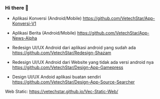 ### Hi there 👋

- Aplikasi Konversi (Android/Mobile)
  https://github.com/VetechStar/App-Konversi-V1
  
- Aplikasi Berita (Android/Mobile)
  https://github.com/VetechStar/App-News-Alpha
  
- Redesign UI/UX Android dari aplikasi android yang sudah ada
  https://github.com/VetechStar/Redesign-Shazam
  
- Redesign UI/UX Android dari Website yang tidak ada versi android nya
  https://github.com/VetechStar/Design-App-Gamepress
  
- Design UI/UX Andoid aplikasi buatan sendiri
  https://github.com/VetechStar/Design-App-Source-Searcher

Web Static: 
https://vetechstar.github.io/Vec-Static-Web/

<!--
**VetechStar/VetechStar** is a ✨ _special_ ✨ repository because its `README.md` (this file) appears on your GitHub profile.

Here are some ideas to get you started:

- 🔭 I’m currently working on ...
- 🌱 I’m currently learning ...
- 👯 I’m looking to collaborate on ...
- 🤔 I’m looking for help with ...
- 💬 Ask me about ...
- 📫 How to reach me: ...
- 😄 Pronouns: ...
- ⚡ Fun fact: ...
-->
